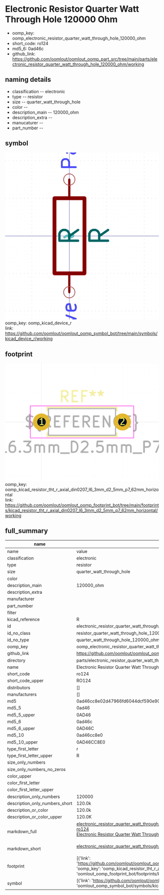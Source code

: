 # Electronic Resistor Quarter Watt Through Hole 120000 Ohm

  
* oomp_key: oomp_electronic_resistor_quarter_watt_through_hole_120000_ohm 
* short_code: ro124
* md5_6: 0ad46c  
* github_link: https://github.com/oomlout/oomlout_oomp_part_src/tree/main/parts/electronic_resistor_quarter_watt_through_hole_120000_ohm/working  
## naming details
* classification -- electronic
* type -- resistor
* size -- quarter_watt_through_hole
* color -- 
* description_main -- 120000_ohm
* description_extra -- 
* manucaturer -- 
* part_number -- 



## symbol

![](symbol/0/working/working_600.png)  
oomp_key: oomp_kicad_device_r  
link: https://github.com/oomlout/oomlout_oomp_symbol_bot/tree/main/symbols/kicad_device_r/working  

## footprint

![](footprint/0/working/working_600.png)  
oomp_key: oomp_kicad_resistor_tht_r_axial_din0207_l6_3mm_d2_5mm_p7_62mm_horizontal  
link: https://github.com/oomlout/oomlout_oomp_footprint_bot/tree/main/footprints/kicad_resistor_tht_r_axial_din0207_l6_3mm_d2_5mm_p7_62mm_horizontal/working  

## full_summary
| name | value | 
| --- | --- | 
| name | value | 
| classification | electronic | 
| type | resistor | 
| size | quarter_watt_through_hole | 
| color |  | 
| description_main | 120000_ohm | 
| description_extra |  | 
| manufacturer |  | 
| part_number |  | 
| filter |  | 
| kicad_reference | R | 
| id | electronic_resistor_quarter_watt_through_hole_120000_ohm | 
| id_no_class | resistor_quarter_watt_through_hole_120000_ohm | 
| id_no_type | quarter_watt_through_hole_120000_ohm | 
| oomp_key | oomp_electronic_resistor_quarter_watt_through_hole_120000_ohm | 
| github_link | https://github.com/oomlout/oomlout_oomp_part_src/tree/main/parts/electronic_resistor_quarter_watt_through_hole_120000_ohm/working | 
| directory | parts/electronic_resistor_quarter_watt_through_hole_120000_ohm | 
| name | Electronic Resistor Quarter Watt Through Hole 120000 Ohm | 
| short_code | ro124 | 
| short_code_upper | RO124 | 
| distributors | [] | 
| manufacturers | [] | 
| md5 | 0ad46cc8e02d47966fd6044dcf590e90 | 
| md5_5 | 0ad46 | 
| md5_5_upper | 0AD46 | 
| md5_6 | 0ad46c | 
| md5_6_upper | 0AD46C | 
| md5_10 | 0ad46cc8e0 | 
| md5_10_upper | 0AD46CC8E0 | 
| type_first_letter | r | 
| type_first_letter_upper | R | 
| size_only_numbers |  | 
| size_only_numbers_no_zeros |  | 
| color_upper |  | 
| color_first_letter |  | 
| color_first_letter_upper |  | 
| description_only_numbers | 120000 | 
| description_only_numbers_short | 120.0k | 
| description_or_color | 120.0k | 
| description_or_color_upper | 120.0K | 
| markdown_full | [electronic_resistor_quarter_watt_through_hole_120000_ohm](https://github.com/oomlout/oomlout_oomp_part_src/tree/main/parts/electronic_resistor_quarter_watt_through_hole_120000_ohm/working)<br>[ro124](https://github.com/oomlout/oomlout_oomp_part_src/tree/main/parts/electronic_resistor_quarter_watt_through_hole_120000_ohm/working)<br>[Electronic Resistor Quarter Watt Through Hole 120000 Ohm](https://github.com/oomlout/oomlout_oomp_part_src/tree/main/parts/electronic_resistor_quarter_watt_through_hole_120000_ohm/working)<br><br> | 
| markdown_short | [electronic_resistor_quarter_watt_through_hole_120000_ohm](https://github.com/oomlout/oomlout_oomp_part_src/tree/main/parts/electronic_resistor_quarter_watt_through_hole_120000_ohm/working)<br><br> | 
| footprint | [{'link': 'https://github.com/oomlout/oomlout_oomp_footprint_bot/tree/main/foootprntss/kicad_resistor_tht_r_axial_din0207_l6_3mm_d2_5mm_p7_62mm_horizontal', 'oomp_key': 'oomp_kicad_resistor_tht_r_axial_din0207_l6_3mm_d2_5mm_p7_62mm_horizontal', 'directory': 'oomlout_oomp_footprint_bot/footprints/kicad_resistor_tht_r_axial_din0207_l6_3mm_d2_5mm_p7_62mm_horizontal//working/working.kicad_mod'}] | 
| symbol | [{'link': 'https://github.com/oomlout/oomlout_oomp_symbol_bot/tree/main/symbols/kicad_device_r', 'oomp_key': 'oomp_kicad_device_r', 'directory': 'oomlout_oomp_symbol_bot/symbols/kicad_device_r//working/working.kicad_sym'}] | 
